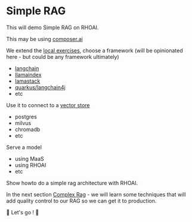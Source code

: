 # Simple RAG

This will demo Simple RAG on RHOAI.

This may be using [composer.ai](https://redhat-composer-ai.github.io/documentation/demo/walkthrough)

We extend the [local exercises](2-local-rag/README.md), choose a framework (will be opinionated here - but could be any framework ultimately)

- [langchain](https://python.langchain.com/docs/tutorials/rag/)
- [llamaindex](https://docs.llamaindex.ai/en/stable/examples/low_level/oss_ingestion_retrieval/)
- [lamastack](https://llama-stack.readthedocs.io/en/latest/getting_started/)
- [quarkus/langchain4j](https://docs.quarkiverse.io/quarkus-langchain4j/dev/easy-rag.html)
- etc

Use it to connect to a [vector store](https://docs.llamaindex.ai/en/stable/module_guides/storing/vector_stores/)

- postgres
- milvus
- chromadb
- etc

Serve a model

- using MaaS
- using RHOAI
- etc

Show howto do a simple rag architecture with RHOAI.

In the next section [Complex Rag](4-complex-rag/README.md) - we will learn some techniques that will add quality control to our RAG so we can get it to production.

🚗 Let's go ! 🚗
